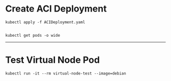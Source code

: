 # Create ACI Deployment
```
kubectl apply -f ACIDeployment.yaml


kubectl get pods -o wide
```
---

# Test Virtual Node Pod
```
kubectl run -it --rm virtual-node-test --image=debian
```



